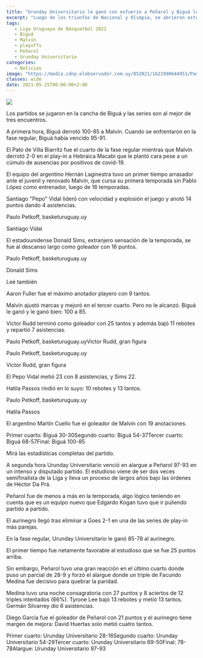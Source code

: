 ```yaml
---
title: "Urunday Universitario le ganó con esfuerzo a Peñarol y Biguá le marcó la cancha a Malvín"
excerpt: "Luego de los triunfos de Nacional y Olimpia, se abrieron este martes las otras dos series de los playoffs de la Liga Uruguaya; Biguá derrotó 100-85 a Malvín y Urunday 97-93 a Peñarol"
tags:
   - Liga Uruguaya de Básquetbol 2021
   - Biguá
   - Malvín
   - playoffs
   - Peñarol
   - Urunday Universitario
categories:
   - Noticias
image: "https://media.cdnp.elobservador.com.uy/052021/1621990644951/Paulo-Petkoff-DSC_0551-2048x1366.jpg?&cw=1170"
classes: wide
date: 2021-05-25T00:00:00+2:00
---
```



<img src="https://media.cdnp.elobservador.com.uy/052021/1621990644951/Paulo-Petkoff-DSC_0551-2048x1366.jpg?&cw=1170">


Los partidos se jugaron en la cancha de Biguá y las series son al mejor de tres encuentros.


A primera hora, Biguá derrotó 100-85 a Malvín. Cuando se enfrentaron en la fase regular, Biguá había vencido 95-91.


El Pato de Villa Biarritz fue el cuarto de la fase regular mientras que Malvín derrotó 2-0 en el play-in a Hebraica Macabi que le plantó cara pese a un cúmulo de ausencias por positivos de covid-19.


El equipo del argentino Hernán Laginestra tuvo un primer tiempo arrasador ante el juvenil y renovado Malvín, que cursa su primera temporada sin Pablo López como entrenador, luego de 16 temporadas.


Santiago "Pepo" Vidal lideró con velocidad y explosión el juego y anotó 14 puntos dando 4 asistencias.





Paulo Petkoff, basketuruguay.uy


Santiago Vidal





El estadounidense Donald Sims, extranjero sensación de la temporada, se fue al descanso largo como goleador con 16 puntos.





Paulo Petkoff, basketuruguay.uy


Donald Sims





Leé también


Aaron Fuller fue el máximo anotador playero con 9 tantos.


Malvín ajustó marcas y mejoró en el tercer cuarto. Pero no le alcanzó. Biguá le ganó y le ganó bien: 100 a 85.


Victor Rudd terminó como goleador con 25 tantos y además bajó 11 rebotes y repartió 7 asistencias.


Paulo Petkoff, basketuruguay.uyVictor Rudd, gran figura


Paulo Petkoff, basketuruguay.uy


Victor Rudd, gran figura


El Pepo Vidal metió 23 con 8 asistencias, y Sims 22.


Hatila Passos rindió en lo suyo: 10 rebotes y 13 tantos.





Paulo Petkoff, basketuruguay.uy


Hatila Passos





El argentino Martín Cuello fue el goleador de Malvín con 19 anotaciones.


Primer cuarto: Biguá 30-30Segundo cuarto: Biguá 54-37Tercer cuarto: Biguá 68-57Final: Biguá 100-85


Mirá las estadísticas completas del partido.


A segunda hora Urunday Universitario venció en alargue a Peñarol 97-93 en un intenso y disputado partido. El estudioso viene de ser dos veces semifinalista de la Liga y lleva un proceso de largos años bajo las órdenes de Héctor Da Prá.


Peñarol fue de menos a más en la temporada, algo lógico teniendo en cuenta que es un equipo nuevo que Edgardo Kogan tuvo que ir puliendo partido a partido.


El aurinegro llegó tras eliminar a Goes 2-1 en una de las series de play-in más parejas.


En la fase regular, Urunday Universitario le ganó 85-78 al aurinegro.


El primer tiempo fue netamente favorable al estudioso que se fue 25 puntos arriba.


Sin embargo, Peñarol tuvo una gran reacción en el último cuarto donde puso un parcial de 28-9 y forzó el alargue donde un triple de Facundo Medina fue decisivo para quebrar la paridad.


Medina tuvo una noche consagratoria con 27 puntos y 8 aciertos de 12 triples intentados (66%). Tyrone Lee bajó 13 rebotes y metió 13 tantos. Germán Silvarrey dio 6 asistencias.


Diego García fue el goleador de Peñarol con 21 puntos y el aurinegro tiene margen de mejora: David Huertas solo metió cuatro tantos.


Primer cuarto: Urunday Universitario 28-16Segundo cuarto: Urunday Universitario 54-29Tercer cuarto: Urunday Universitario 69-50Final: 78-78Alargue: Urunday Universitario 97-93





